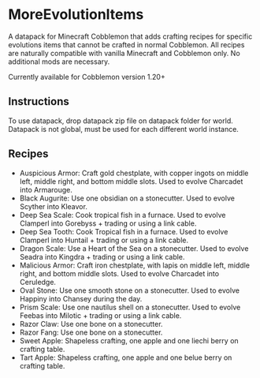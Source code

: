# MoreEvolutionItems
A datapack for Minecraft Cobblemon that adds crafting recipes for specific evolutions items that cannot be crafted in normal Cobblemon.
All recipes are naturally compatible with vanilla Minecraft and Cobblemon only. No additional mods are necessary. 

Currently available for Cobblemon version 1.20+

## Instructions

To use datapack, drop datapack zip file on datapack folder for world. Datapack is not global, must be used for each different world instance.  

## Recipes

+ Auspicious Armor: Craft gold chestplate, with copper ingots on middle left, middle right, and bottom middle slots. Used to evolve Charcadet into Armarouge.
+ Black Augurite: Use one obsidian on a stonecutter. Used to evolve Scyther into Kleavor.
+ Deep Sea Scale: Cook tropical fish in a furnace. Used to evolve Clamperl into Gorebyss + trading or using a link cable.
+ Deep Sea Tooth: Cook Tropical fish in a furnace. Used to evolve Clamperl into Huntail + trading or using a link cable. 
+ Dragon Scale: Use a Heart of the Sea on a stonecutter. Used to evolve Seadra into Kingdra + trading or using a link cable.
+ Malicious Armor: Craft iron chestplate, with lapis on middle left, middle right, and bottom middle slots. Used to evolve Charcadet into Ceruledge.
+  Oval Stone: Use one smooth stone on a stonecutter. Used to evolve Happiny into Chansey during the day.
+  Prism Scale: Use one nautilus shell on a stonecutter. Used to evolve Feebas into Milotic + trading or using a link cable.
+  Razor Claw: Use one bone on a stonecutter.
+  Razor Fang: Use one bone on a stonecutter. 
+  Sweet Apple: Shapeless crafting, one apple and one liechi berry on crafting table.
+  Tart Apple: Shapeless crafting, one apple and one belue berry on crafting table. 
